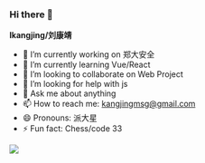### Hi there 👋

**lkangjing/刘康靖** 

- 🔭 I’m currently working on 郑大安全
- 🌱 I’m currently learning Vue/React
- 👯 I’m looking to collaborate on Web Project
- 🤔 I’m looking for help with js
- 💬 Ask me about anything
- 📫 How to reach me: kangjingmsg@gmail.com
- 😄 Pronouns: 派大星
- ⚡ Fun fact: Chess/code 33


![](https://github-readme-stats.vercel.app/api?username=lkangjing)
